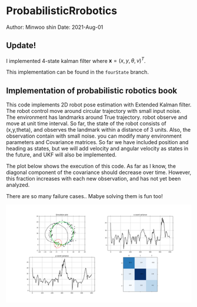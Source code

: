 # ProbabilisticRrobotics
Author: Minwoo shin
Date: 2021-Aug-01

## Update!
I implemented 4-state kalman filter where $\bm x=(x,y,\theta,v)^T$.


This implementation can be found in the `fourState` branch.
## Implementation of probabilistic robotics book

This code implements 2D robot pose estimation with Extended Kalman filter. The robot control move around circular trajectory with small input noise. The environment has landmarks around True trajectory. robot observe and move at unit time interval. So far, the state of the robot consists of (x,y,theta), and observes the landmark within a distance of 3 units. Also, the observation contain with small noise. you can modify many environment parameters and Covariance matrices. So far we have included position and heading as states, but we will add velocity and angular velocity as states in the future, and UKF will also be implemented.


The plot below shows the execution of this code. As far as I know, the diagonal component of the covariance should decrease over time. However, this fraction increases with each new observation, and has not yet been analyzed.


There are so many failure cases.. Mabye solving them is fun too!

![figure1](./figures/EKF.png)
